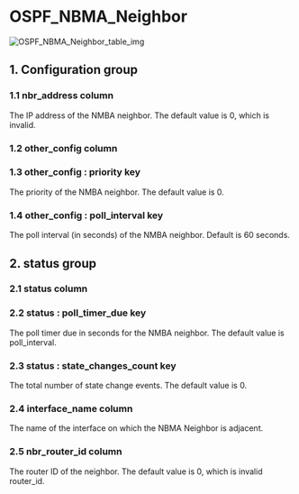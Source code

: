 # OSPF_NBMA_Neighbor

![OSPF_NBMA_Neighbor_table_img](http://www.plantuml.com/plantuml/img/0Uy04Fz0StHXSdHrRMmAT6zdPNHePN8WUmfZR65pSo1FKr16NqvbQMTeOczo2cDiONDp84zJK4PVJa9DGLzEPMbdQ69lSWfz2azJK4PVJa9DGLzEPMbdQ69lSY0yBdKk84zJK4PVJcLfPsXYRt8AQ6baPI1ZQN9ZR6KAQ6baPI1jPMrYPN9p2cnbPsLkP21oQMTeT0fZRsvqQMvrRtCWR6bkPI0j83nYFdDqSczkPpmlOZuWScLcPN9bRcDb2cHlT7HbP21iQMvb82qWF6a-TsLXQpmlQJuWScLcPN9bRcDb2cLkP6nbPsLkP0f0PMvaTMri)

## 1. Configuration group

### 1.1 nbr_address column

The IP address of the NMBA neighbor. The default value is 0, which is invalid.

### 1.2 other_config column

### 1.3 other_config : priority key

The priority of the NMBA neighbor. The default value is 0.

### 1.4 other_config : poll_interval key

The poll interval (in seconds) of the NMBA neighbor. Default is 60 seconds.

## 2. status group

### 2.1 status column

### 2.2 status : poll_timer_due key

The poll timer due in seconds for the NMBA neighbor. The default value is
poll_interval.

### 2.3 status : state_changes_count key

The total number of state change events. The default value is 0.

### 2.4 interface_name column

The name of the interface on which the NBMA Neighbor is adjacent.

### 2.5 nbr_router_id column

The router ID of the neighbor. The default value is 0, which is invalid
router_id.

